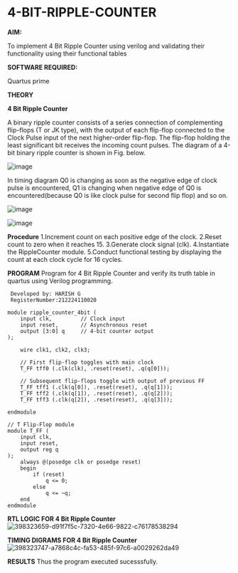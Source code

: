 # 4-BIT-RIPPLE-COUNTER

**AIM:**

To implement  4 Bit Ripple Counter using verilog and validating their functionality using their functional tables

**SOFTWARE REQUIRED:**

Quartus prime

**THEORY**

**4 Bit Ripple Counter**

A binary ripple counter consists of a series connection of complementing flip-flops (T or JK type), with the output of each flip-flop connected to the Clock Pulse input of the next higher-order flip-flop. The flip-flop holding the least significant bit receives the incoming count pulses. The diagram of a 4-bit binary ripple counter is shown in Fig. below.

![image](https://github.com/naavaneetha/4-BIT-RIPPLE-COUNTER/assets/154305477/cb4b74d4-31ab-4359-95d0-d22e67daba13)

In timing diagram Q0 is changing as soon as the negative edge of clock pulse is encountered, Q1 is changing when negative edge of Q0 is encountered(because Q0 is like clock pulse for second flip flop) and so on.

![image](https://github.com/naavaneetha/4-BIT-RIPPLE-COUNTER/assets/154305477/a573a7d6-014e-4e54-93e6-e2ac9530960b)

![image](https://github.com/naavaneetha/4-BIT-RIPPLE-COUNTER/assets/154305477/85e1958a-2fc1-49bb-9a9f-d58ccbf3663c)

**Procedure**
1.Increment count on each positive edge of the clock.
2.Reset count to zero when it reaches 15. 
3.Generate clock signal (clk).
4.Instantiate the RippleCounter module.
5.Conduct functional testing by displaying the count at each clock cycle for 16 cycles.

**PROGRAM**
 Program for 4 Bit Ripple Counter and verify its truth table in quartus using Verilog programming.
```
 Developed by: HARISH G
 RegisterNumber:212224110020
```
```
module ripple_counter_4bit (
    input clk,         // Clock input
    input reset,       // Asynchronous reset
    output [3:0] q     // 4-bit counter output
);

    wire clk1, clk2, clk3;

    // First flip-flop toggles with main clock
    T_FF tff0 (.clk(clk), .reset(reset), .q(q[0]));

    // Subsequent flip-flops toggle with output of previous FF
    T_FF tff1 (.clk(q[0]), .reset(reset), .q(q[1]));
    T_FF tff2 (.clk(q[1]), .reset(reset), .q(q[2]));
    T_FF tff3 (.clk(q[2]), .reset(reset), .q(q[3]));

endmodule

// T Flip-Flop module
module T_FF (
    input clk,
    input reset,
    output reg q
);
    always @(posedge clk or posedge reset)
    begin
        if (reset)
            q <= 0;
        else
            q <= ~q;
    end
endmodule
```


**RTL LOGIC FOR 4 Bit Ripple Counter**
![398323659-d91f7f5c-7320-4e66-9822-c76178538294](https://github.com/user-attachments/assets/36253941-f06c-4058-8d27-40596bd78b90)

**TIMING DIGRAMS FOR 4 Bit Ripple Counter**
![398323747-a7868c4c-fa53-485f-97c6-a0029262da49](https://github.com/user-attachments/assets/d2b1a2ca-e84a-4f0d-96dd-1cac4bbe602a)

**RESULTS**
Thus the program executed sucesssfully.

